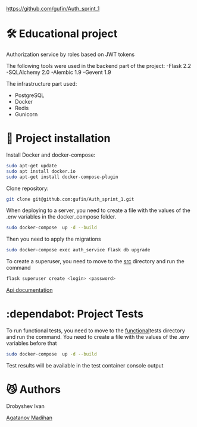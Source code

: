 https://github.com/gufin/Auth_sprint_1
# 🛠 Educational project
Authorization service by roles based on JWT tokens

The following tools were used in the backend part of the project:
-Flask 2.2
-SQLAlchemy 2.0
-Alembic 1.9
-Gevent 1.9

The infrastructure part used:
- PostgreSQL
- Docker
- Redis
- Gunicorn

# 🚀 Project installation
Install Docker and docker-compose:
```sh
sudo apt-get update
sudo apt install docker.io
sudo apt-get install docker-compose-plugin
```
Clone repository:
```sh
git clone git@github.com:gufin/Auth_sprint_1.git
```
When deploying to a server, you need to create a file with the values of the .env variables in the docker_compose folder.
```sh
sudo docker-compose  up -d --build
```
Then you need to apply the migrations
```sh
sudo docker-compose exec auth_service flask db upgrade
```
To create a superuser, you need to move to the [src](flask-solution%2Fsrc) directory and run the command
```sh
flask superuser create <login> <password>
```

[Api documentation](http://127.0.0.1:5500/apidocs/)

 # :dependabot: Project Tests
To run functional tests, you need to move to the [functional](tests%2Ffunctional)tests directory and run the command. You need to create a file with the values of the .env variables before that
```sh
sudo docker-compose  up -d --build
```
Test results will be available in the test container console output

# :smirk_cat: Authors
Drobyshev Ivan

[Agatanov Madihan](https://github.com/agatma/)
